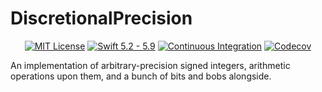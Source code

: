 # DiscretionalPrecision

<p align="center">
    <a href="https://github.com/gwynne/discretional-precision/LICENSE"><img src="https://design.vapor.codes/images/mitlicense.svg" alt="MIT License"></a>
    <a href="https://swift.org"><img src="https://img.shields.io/badge/swift-5.2%20--%205.10-white?style=plastic&logo=swift&logoColor=%23f07158&labelColor=gray&color=%23f07158" alt="Swift 5.2 - 5.9"></a>
    <a href="https://github.com/gwynne/discretional-precision/actions/workflows/test.yml"><img src="https://img.shields.io/github/actions/workflow/status/gwynne/discretional-precision/test.yml?event=push&style=plastic&logo=github&label=tests&logoColor=%23ccc" alt="Continuous Integration"></a>
    <a href="https://codecov.io/gh/gwynne/discretional-precision"><img src="https://img.shields.io/codecov/c/github/vapor/fluent-kit?style=plastic&logo=codecov&label=codecov&token=5A48CWFHRS" alt="Codecov"></a>
</p>

An implementation of arbitrary-precision signed integers, arithmetic operations upon them, and a bunch of bits and bobs alongside.

